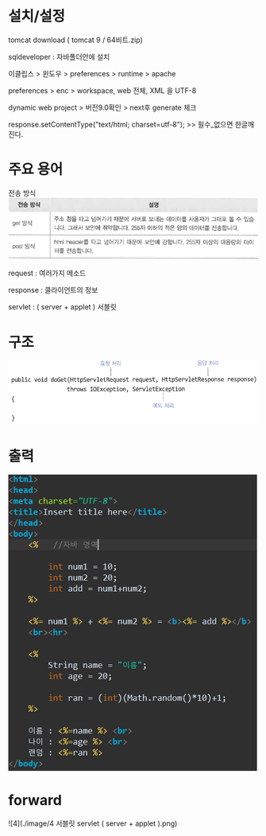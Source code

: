 # 설치/설정

tomcat download ( tomcat 9 / 64비트.zip)

sqldeveloper : 자바폴더안에  설치

이클립스 > 윈도우 > preferences > runtime > apache

preferences > enc >  workspace, web 전체, XML  을 UTF-8

dynamic web project > 버전9.0확인 > next후 generate 체크

response.setContentType("text/html; charset=utf-8");    >> 필수_없으면 한글깨진다.

# 주요 용어

전송 방식
![1](./image/1.png)

request : 여러가지 메소드

response : 클라이언트의 정보

servlet : ( server + applet ) 서블릿


# 구조
![2](./image/2.png)


# 출력
![3](./image/3.png)

# forward
![4](./image/4
서블릿 servlet ( server + applet ).png)